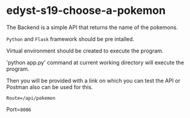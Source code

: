 # edyst-s19-choose-a-pokemon


The Backend is a simple API that returns the name of the pokemons.

`Python` and `Flask` framework should be pre intalled.

Virtual environment should be created to execute the program.

'python app.py' command at current working directory will execute the program.

Then you will be provided with a link on which you can test the API or Postman also can be used for this.

`Route=/api/pokemon`

Port=`8006`
